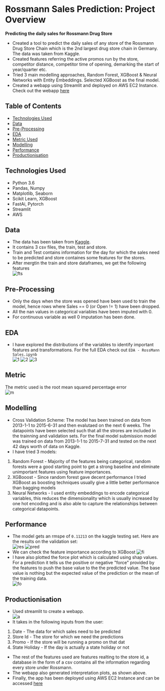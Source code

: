 # Rossmann Sales Prediction: Project Overview
<b>Predicting the daily sales for Rossmann Drug Store</b> <br>
- Created a tool to predict the daily sales of any store of the Rossmann Drug Store Chain which is the 2nd largest drug store chain in Germany. The data was taken from Kaggle.<br>
- Created features referring the active promos run by the store, competitor distance, competitor time of opening, demarking the start of year/quarter etc.
- Tried 3 main modelling approaches, Random Forest, XGBoost & Neural Networks with Entity Embeddings. Selected XGBoost as the final model.
- Created a webapp using Streamlit and deployed on AWS EC2 Instance.<br>
Check out the webapp [here](http://ec2-18-205-149-156.compute-1.amazonaws.com:8501/)

## Table of Contents
* [Technologies Used](#technologies-used)
* [Data](#data)
* [Pre-Processing](#pre-processing)
* [EDA](#eda)
* [Metric Used](#metric)
* [Modelling](#modelling)
* [Performance](#performance)
* [Productionisation](#productionisation)


## Technologies Used
- Python 3.6
- Pandas, Numpy
- Matplotlib, Seaborn
- Scikit Learn, XGBoost
- FastAi, Pytorch
- Streamlit
- AWS

## Data
 - The data has been taken from [Kaggle](https://www.kaggle.com/c/rossmann-store-sales/data).
 - It contains 3 csv files, the train, test and store.
 - Train and Test contains information for the day for which the sales need to be predicted and store containes some features for the stores.
 - After mergtin the train and store dataframes, we get the following features <br>
  ![fts](https://github.com/Arpan-Mishra/Rossmann-Sales-Prediction/blob/main/figs/fts.png)

## Pre-Processing
- Only the days when the store was opened have been used to train the model, hence rows where Sales == 0 (or Open != 1) have been dropped.
- All the nan values in categorical variables have been imputed with 0.
- For continuous variable as well 0 imputation has been done.

## EDA
- I have explored the distributions of the variables to identify important features and transformations. For the full EDA check out `EDA - RossMann Sales.ipynb`<br>
![1](https://github.com/Arpan-Mishra/Rossmann-Sales-Prediction/blob/main/figs/download.png) 
![2](https://github.com/Arpan-Mishra/Rossmann-Sales-Prediction/blob/main/figs/store.png) ![3](https://github.com/Arpan-Mishra/Rossmann-Sales-Prediction/blob/main/figs/is_.png)

## Metric
The metric used is the root mean squared percentage error<br>
![m](https://github.com/Arpan-Mishra/Rossmann-Sales-Prediction/blob/main/figs/rmspe.png)

## Modelling
- Cross Validation Scheme:  The model has been trained on data from 2013-1-1 to 2015-6-31 and then evalutaed on the next 6 weeks. The datapoints have been selected such that
all the strores are included in the trainning and validation sets. For the final model submission model was trained on data from 2013-1-1 to 2015-7-31 and tested on the next 42 days worth of data on Kaggle.<br>
- I have tried 3 models: <br>
1. Random Forest - Majority of the features being categorical, random forests were a good starting point to get a strong baseline and eliminate unimportant features using feature importances.
2. XGBooost - Since random forest gave decent performance I tried XGBoost as boosting techniques usually give a little better performance than bagging models<br>
3. Neural Networks - I used entity embeddings to encode categorical variables, this reduces the dimensionality which is usually increased by one hot encoding and is also able to capture the relationships between categorical datapoints.<br>

## Performance
- The model gets an rmspe of `0.11213` on the kaggle testing set. Here are the results on the validation set:<br>
![res](https://github.com/Arpan-Mishra/Rossmann-Sales-Prediction/blob/main/figs/res.png)
![pred](https://github.com/Arpan-Mishra/Rossmann-Sales-Prediction/blob/main/figs/pred5.png)
- We can check the feature importance according to XGBoost
![fi](https://github.com/Arpan-Mishra/Rossmann-Sales-Prediction/blob/main/figs/fixgb.png)
- I have also plotted the force plot which is calculated using shap values. For a prediction it tells us the positive or negative "force" provided by the features to push the base value to the the predicted value. The base value is nothing but the expected value of the prediction or the mean of the training data.<br>
![fo](https://github.com/Arpan-Mishra/Rossmann-Sales-Prediction/blob/main/figs/forcexgb.png)

## Productionisation
- Used streamlit to create a webapp.<br>
![a](https://github.com/Arpan-Mishra/Rossmann-Sales-Prediction/blob/main/figs/app.png)
- It takes in the following inputs from the user:<br>
1. Date - The data for which sales need to be predicted<br>
2. Store Id - The store for which we need the predictions <br>
3. Promo - If the store will be running a promo on that dat<br>
4. State Holiday - If the day is actually a state holiday or not <br>

- The rest of the features used are features realting to the store id, a database in the form of a csv contains all the information regarding every store under Rossmann. <br>
- The webapp also generated interpretation plots, as shown above.<br>
- Finally, the app has been deployed using AWS EC2 Instance and can be accessed [here](http://ec2-18-205-149-156.compute-1.amazonaws.com:8501/)

